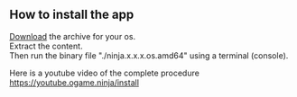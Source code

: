 ## How to install the app

[Download](https://www.ogame.ninja/download) the archive for your os.  
Extract the content.  
Then run the binary file "./ninja.x.x.x.os.amd64" using a terminal (console).  

Here is a youtube video of the complete procedure  
https://youtube.ogame.ninja/install  